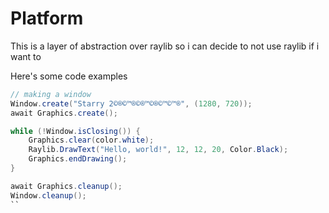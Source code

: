 # Platform

This is a layer of abstraction over raylib so i can decide to not use raylib if i want to

Here's some code examples

```cs
// making a window
Window.create("Starry 2©®©™®©®™©®©™©™®", (1280, 720));
await Graphics.create();

while (!Window.isClosing()) {
    Graphics.clear(color.white);
    Raylib.DrawText("Hello, world!", 12, 12, 20, Color.Black);
    Graphics.endDrawing();
}

await Graphics.cleanup();
Window.cleanup();
``